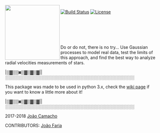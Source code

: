 <img align="left" width="180" height="180" src="https://i.imgur.com/O7KP89v.png">


[![Build Status](https://travis-ci.org/jdavidrcamacho/Gedi.svg?branch=master)](https://travis-ci.org/jdavidrcamacho/Gedi)
[![License](https://img.shields.io/badge/license-MIT-blue.svg)](https://github.com/jdavidrcamacho/Gedi/blob/master/LICENSE)


\
\
\
\
\
Do or do not, there is no try... Use Gaussian processes to model real data, test the limits of this approach, and find the best way to analyze radial velocities measurements of stars.
 

|▒▓▒▒◙▒▓▒▓▒▓||░░░░░░░░░░░░░░░░░░░░░░░░░░░░░░░░░░░░░░░░░░░
 
This package was made to be used in python 3.x, check the [wiki page](https://github.com/jdavidrcamacho/Gedi/wiki) if you want to know a little more about it!

|▒▓▒▒◙▒▓▒▓▒▓||░░░░░░░░░░░░░░░░░░░░░░░░░░░░░░░░░░░░░░░░░░░

2017-2018 [João Camacho](https://github.com/jdavidrcamacho)

CONTRIBUTORS: [João Faria](https://github.com/j-faria)

